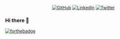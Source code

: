 <p align="center">
	<a href="https://github.com/manacas"><img src="https://img.shields.io/github/followers/manacas.svg?label=GitHub&style=social" alt="GitHub"></a>
	<a href="https://www.linkedin.com/in/paulo-mana%C3%A7as-32a1b9157"><img src="https://img.shields.io/badge/LinkedIn--_.svg?style=social&logo=linkedin" alt="LinkedIn"></a>
  <a href="https://twitter.com/paulomanacas"><img src="https://img.shields.io/twitter/follow/paulomanacas?label=Twitter&style=social" alt="Twitter"></a>
</p>

### Hi there 👋

[![forthebadge](https://forthebadge.com/images/badges/powered-by-oxygen.svg)](https://forthebadge.com)

<!--
**manacas/manacas** is a ✨ _special_ ✨ repository because its `README.md` (this file) appears on your GitHub profile.

Here are some ideas to get you started:

- 🔭 I’m currently working on ...
- 🌱 I’m currently learning ...
- 👯 I’m looking to collaborate on ...
- 🤔 I’m looking for help with ...
- 💬 Ask me about ...
- 📫 How to reach me: ...
- 😄 Pronouns: ...
- ⚡ Fun fact: ...
-->
